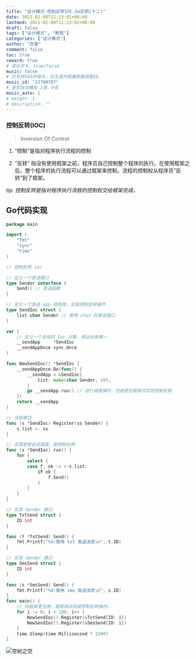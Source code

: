 ```yaml
---
title: "设计模式-控制反转IOC.Go实例(十二)"
date: 2021-02-08T11:23:01+08:00
lastmod: 2021-02-08T11:23:01+08:00
draft: false
tags: ["设计模式", "教程"]
categories: ["设计模式"]
author: "百里"
comment: false
toc: true
reward: true
# 音乐开关，true/false
music: false
# 只支持163的音乐，在生成外链播放器获取ID
music_id: "22748787"
# 是否自动播放 1是，0否
music_auto: 1
# weight: 1
# description: ""
---
```




### 控制反转(IOC)

> Inversion Of Control

1. “控制”是指对程序执行流程的控制

2. ”反转“ 指没有使用框架之前，程序员自己控制整个程序的执行。在使用框架之后，整个程序的执行流程可以通过框架来控制。流程的控制权从程序员”反转“到了框架。

*tip: 控制反转是指对程序执行流程的控制权交给框架完成。*



## Go代码实现

```go
package main

import (
	"fmt"
	"sync"
	"time"
)

// 控制反转 ioc

// 定义一个发送接口
type Sender interface {
	Send() // 发送函数
}

// 定义一个发送 app 结构体，实现控制反转操作
type SendIoc struct {
	list chan Sender // 使用 chan 的发送接口
}

var (
	// 定义一个全局的 Ioc 对象，保证全局唯一
	__sendApp     *SendIoc
	__sendAppOnce sync.Once
)

func NewSendIoc() *SendIoc {
	__sendAppOnce.Do(func() {
		__sendApp = &SendIoc{
			list: make(chan Sender, 10),
		}
		go __sendApp.run() // 进行调度操作，也就是在框架内实现控制反转
	})
	return __sendApp
}

// 注册接口
func (s *SendIoc) Register(ss Sender) {
	s.list <- ss
}

// 实现框架自动调度，即控制反转
func (s *SendIoc) run() {
	for {
		select {
		case f, ok := <-s.list:
			if ok {
				f.Send()
			}
		}
	}
}

// 实现 Sender 接口
type TxtSend struct {
	ID int
}

func (t *TxtSend) Send() {
	fmt.Printf("%d:使用 txt 发送消息\n", t.ID)
}

// 实现 Sender 接口
type SmsSend struct {
	ID int
}

func (s *SmsSend) Send() {
	fmt.Printf("%d:使用 sms 发送消息\n", s.ID)
}
func main() {
	// 向框架里注册，框架自动完成控制反转操作。
	for i := 0; i < 100; i++ {
		NewSendIoc().Register(&TxtSend{ID: i})
		NewSendIoc().Register(&SmsSend{ID: i})
	}
	time.Sleep(time.Millisecond * 1500)
}
```


















![空树之空](https://cdn.jsdelivr.net/gh/yezihack/assets/b/20210122112114.png?imageslim)